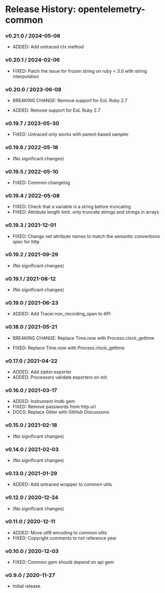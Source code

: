# Release History: opentelemetry-common

### v0.21.0 / 2024-05-08

* ADDED: Add untraced ctx method

### v0.20.1 / 2024-02-06

* FIXED: Patch the issue for frozen string on ruby < 3.0 with string interpolation

### v0.20.0 / 2023-06-08

* BREAKING CHANGE: Remove support for EoL Ruby 2.7 

* ADDED: Remove support for EoL Ruby 2.7 

### v0.19.7 / 2023-05-30

* FIXED: Untraced only works with parent-based sampler 

### v0.19.6 / 2022-05-18

* (No significant changes)

### v0.19.5 / 2022-05-10

* FIXED: Common changelog 

### v0.19.4 / 2022-05-08

* FIXED: Check that a variable is a string before truncating
* FIXED: Attribute length limit. only truncate strings and strings in arrays

### v0.19.3 / 2021-12-01

* FIXED: Change net attribute names to match the semantic conventions spec for http 

### v0.19.2 / 2021-09-29

* (No significant changes)

### v0.19.1 / 2021-08-12

* (No significant changes)

### v0.19.0 / 2021-06-23

* ADDED: Add Tracer.non_recording_span to API 

### v0.18.0 / 2021-05-21

* BREAKING CHANGE: Replace Time.now with Process.clock_gettime 

* FIXED: Replace Time.now with Process.clock_gettime 

### v0.17.0 / 2021-04-22

* ADDED: Add zipkin exporter 
* ADDED: Processors validate exporters on init. 

### v0.16.0 / 2021-03-17

* ADDED: Instrument lmdb gem 
* FIXED: Remove passwords from http.url 
* DOCS: Replace Gitter with GitHub Discussions 

### v0.15.0 / 2021-02-18

* (No significant changes)

### v0.14.0 / 2021-02-03

* (No significant changes)

### v0.13.0 / 2021-01-29

* ADDED: Add untraced wrapper to common utils 

### v0.12.0 / 2020-12-24

* (No significant changes)

### v0.11.0 / 2020-12-11

* ADDED: Move utf8 encoding to common utils 
* FIXED: Copyright comments to not reference year 

### v0.10.0 / 2020-12-03

* FIXED: Common gem should depend on api gem 

### v0.9.0 / 2020-11-27

* Initial release.
